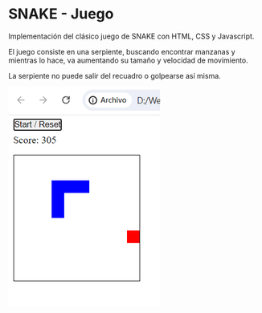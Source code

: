 # SNAKE - Juego
Implementación del clásico juego de SNAKE con HTML, CSS y Javascript.

El juego consiste en una serpiente, buscando encontrar manzanas y mientras lo hace, va aumentando su tamaño y velocidad de movimiento.

La serpiente no puede salir del recuadro o golpearse así misma.

![Snake](/images/readme_img.png)
